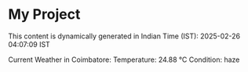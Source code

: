 # My Project

This content is dynamically generated in Indian Time (IST): 2025-02-26 04:07:09 IST


Current Weather in Coimbatore:
Temperature: 24.88 °C
Condition: haze
